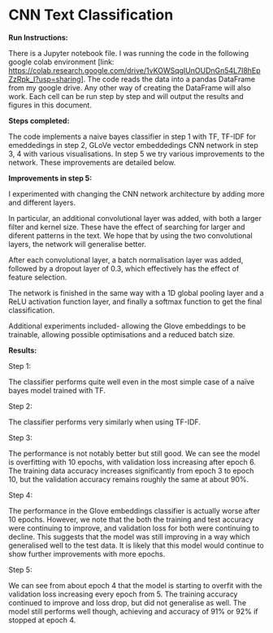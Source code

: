 # CNN Text Classification

**Run Instructions:**

There is a Jupyter notebook file. I was running the code in the following google colab environment
[link: https://colab.research.google.com/drive/1vKOWSqgIUnOUDnGn54L7I8hEpZzRpk_I?usp=sharing]. The code reads the data into a pandas DataFrame from my google drive. Any other
way of creating the DataFrame will also work. Each cell can be run step by step and will output the
results and figures in this document.


**Steps completed:**

The code implements a naive bayes classifier in step 1 with TF, TF-IDF for emeddedings in step 2, GLoVe vector embeddedings CNN network in step 3, 4 with various visualisations. In step 5 we try various improvements to the network. These improvements are detailed below.


**Improvements in step 5:**

I experimented with changing the CNN network architecture by adding more and different layers.

In particular, an additional convolutional layer was added, with both a larger filter and kernel size.
These have the effect of searching for larger and diferent patterns in the text. We hope that by
using the two convolutional layers, the network will generalise better.

After each convolutional layer, a batch normalisation layer was added, followed by a dropout layer
of 0.3, which effectively has the effect of feature selection.

The network is finished in the same way with a 1D global pooling layer and a ReLU activation
function layer, and finally a softmax function to get the final classification.

Additional experiments included- allowing the Glove embeddings to be trainable, allowing possible
optimisations and a reduced batch size.


**Results:**

Step 1:

The classifier performs quite well even in the most simple case of a naïve bayes model trained
with TF.

Step 2:

The classifier performs very similarly when using TF-IDF.


Step 3:

The performance is not notably better but still good. We can see the model is overfitting with 10
epochs, with validation loss increasing after epoch 6. The training data accuracy increases
significantly from epoch 3 to epoch 10, but the validation accuracy remains roughly the same at
about 90%.


Step 4:

The performance in the Glove embeddings classifier is actually worse after 10 epochs. However,
we note that the both the training and test accuracy were continuing to improve, and validation
loss for both were continuing to decline. This suggests that the model was still improving in a way
which generalised well to the test data. It is likely that this model would continue to show further
improvements with more epochs.



Step 5:

We can see from about epoch 4 that the model is starting to overfit with the validation loss
increasing every epoch from 5. The training accuracy continued to improve and loss drop, but did
not generalise as well. The model still performs well though, achieving and accuracy of 91% or 92%
if stopped at epoch 4.